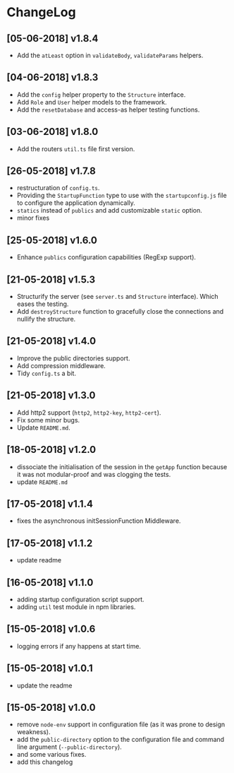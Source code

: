 # ChangeLog

## [05-06-2018] v1.8.4

* Add the `atLeast` option in `validateBody`, `validateParams` helpers.

## [04-06-2018] v1.8.3

* Add the `config` helper property to the `Structure` interface.
* Add `Role` and `User` helper models to the framework.
* Add the `resetDatabase` and access-as helper testing functions.

## [03-06-2018] v1.8.0

* Add the routers `util.ts` file first version.

## [26-05-2018] v1.7.8

* restructuration of `config.ts`.
* Providing the `StartupFunction` type to use with the `startupconfig.js` file to configure the application dynamically.
* `statics` instead of `publics` and add customizable `static` option.
* minor fixes

## [25-05-2018] v1.6.0

* Enhance `publics` configuration capabilities (RegExp support).

## [21-05-2018] v1.5.3

* Structurify the server (see `server.ts` and `Structure` interface). Which eases the testing.
* Add `destroyStructure` function to gracefully close the connections and nullify the structure.

## [21-05-2018] v1.4.0

* Improve the public directories support.
* Add compression middleware.
* Tidy `config.ts` a bit.

## [21-05-2018] v1.3.0

* Add http2 support (`http2`, `http2-key`, `http2-cert`).
* Fix some minor bugs.
* Update `README.md`.


## [18-05-2018] v1.2.0

* dissociate the initialisation of the session in the `getApp` function because it was not modular-proof and was clogging the tests.
* update `README.md`

## [17-05-2018] v1.1.4

* fixes the asynchronous initSessionFunction Middleware.

## [17-05-2018] v1.1.2

* update readme

## [16-05-2018] v1.1.0

* adding startup configuration script support.
* adding `util` test module in npm libraries.

## [15-05-2018] v1.0.6

* logging errors if any happens at start time.

## [15-05-2018] v1.0.1

* update the readme


## [15-05-2018] v1.0.0

* remove `node-env` support in configuration file (as it was prone to design weakness).
* add the `public-directory` option to the configuration file and command line argument (`--public-directory`).
* and some various fixes.
* add this changelog
